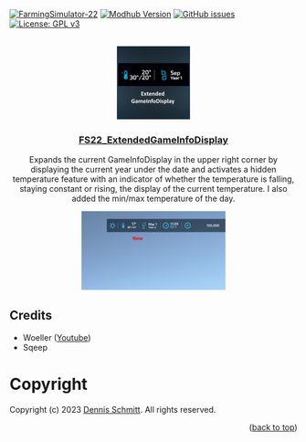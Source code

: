 <a name="readme-top"></a>

[![FarmingSimulator-22](https://img.shields.io/badge/FarmingSimulator-22-blue?style=flat-square)](https://www.farming-simulator.com/)
[![Modhub Version](https://img.shields.io/badge/Modhub-v1.1.0.0-green?style=flat-square)](https://farming-simulator.com/mod.php?mod_id=267536)
[![GitHub issues](https://img.shields.io/github/issues/Peppie84/FS22_ExtendedGameInfoDisplay?style=flat-square)](https://github.com/Peppie84/FS22_ExtendedGameInfoDisplay/issues)
[![License: GPL v3](https://img.shields.io/badge/License-GPLv3-blue?style=flat-square)](https://www.gnu.org/licenses/gpl-3.0)

<br />
<div align="center">

<a href="https://farming-simulator.com/mod.php?mod_id=267536">
    <img src="documents/mod_icon.jpg" style="width: 128px;">
</a>

<h3 align="center"><u>FS22_ExtendedGameInfoDisplay</u></h3>

<p align="center">
    Expands the current GameInfoDisplay in the upper right corner by displaying the current year under the date and activates a hidden temperature feature with an indicator of whether the temperature is falling, staying constant or rising, the display of the current temperature. I also added the min/max temperature of the day.
</p>

</div>

<div align='center'>
    <img src="documents/screen1.png" style="width: 50%;">
</div>

## Credits
* Woeller ([Youtube](https://www.youtube.com/@woeller))
* Sqeep

# Copyright
Copyright (c) 2023 [Dennis Schmitt](https://github.com/peppie84).
All rights reserved.

<p align="right">(<a href="#readme-top">back to top</a>)</p>